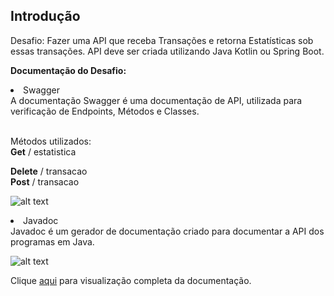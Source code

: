 <h2><b> Introdução </b></h2>

Desafio: Fazer uma API que receba Transações e retorna Estatísticas sob essas transações. API deve ser criada utilizando Java Kotlin ou Spring Boot. 

<b>Documentação do Desafio:</b>

<li>Swagger</li>A documentação Swagger é uma documentação de API, utilizada para verificação de Endpoints, Métodos e Classes.

  <br>Métodos utilizados:  
  <b>Get</b> / estatistica

  <b>Delete</b> / transacao<br>
  <b>Post</b> / transacao
 
![alt text](https://i.imgur.com/vd5KrwQ.png)
  
 
<li>Javadoc</li>Javadoc é um gerador de documentação criado para documentar a API dos programas em Java.

![alt text](https://i.imgur.com/sxEgAj8.png)

Clique [aqui](https://weslleyrocha.github.io/Itau-Unibanco-Desafio-de-Programacao/index.html) para visualização completa da documentação. 
  

